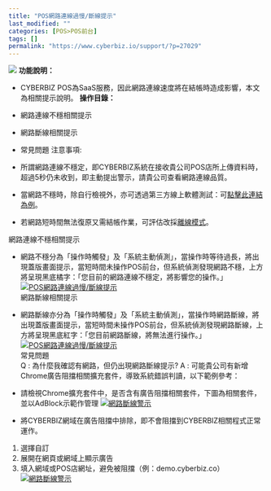 ```yaml
---
title: "POS網路連線過慢/斷線提示"
last_modified: ""
categories: [POS>POS前台]
tags: []
permalink: "https://www.cyberbiz.io/support/?p=27029"
---
```


![](https://www.cyberbiz.io/support/wp-content/uploads/2021/08/企業版.png)
**功能說明：**  

* CYBERBIZ POS為SaaS服務，因此網路連線速度將在結帳時造成影響，本文為相關提示說明。
**操作目錄：**

* 網路連線不穩相關提示
* 網路斷線相關提示
* 常見問題
注意事項:  

* 所謂網路連線不穩定，即CYBERBIZ系統在接收貴公司POS店所上傳資料時，超過5秒仍未收到，即主動提出警示，請貴公司查看網路連線品質。
* 當網路不穩時，除自行檢視外，亦可透過第三方線上軟體測試：可[點擊此連結為例](https://fast.com/zh/tw/)。
* 若網路短時間無法復原又需結帳作業，可評估改採[離線模式](https://www.cyberbiz.io/support/?p=12654)。

網路連線不穩相關提示

* 網路不穩分為「操作時觸發」及「系統主動偵測」，當操作時等待過長，將出現蓋版畫面提示，當短時間未操作POS前台，但系統偵測發現網路不穩，上方將呈現黑底橘字：「您目前的網路連線不穩定，將影響您的操作。」
[![POS網路連線過慢/斷線提示](https://www.cyberbiz.io/support/wp-content/uploads/POS網路連線過慢斷線提示1.png)](https://www.cyberbiz.io/support/wp-content/uploads/POS網路連線過慢斷線提示1.png)  
網路斷線相關提示

* 網路斷線亦分為「操作時觸發」及「系統主動偵測」，當操作時網路斷線，將出現蓋版畫面提示，當短時間未操作POS前台，但系統偵測發現網路斷線，上方將呈現黑底紅字：「您目前網路斷線，將無法進行操作。」
[![POS網路連線過慢/斷線提示](https://www.cyberbiz.io/support/wp-content/uploads/POS網路連線過慢斷線提示2.png)](https://www.cyberbiz.io/support/wp-content/uploads/POS網路連線過慢斷線提示2.png)  
常見問題  
Q : 為什麼我確認有網路，但仍出現網路斷線提示? A : 可能貴公司有新增Chrome廣告阻擋相關擴充套件，導致系統錯誤判讀，以下範例參考：

* 請檢視Chrome擴充套件中，是否含有廣告阻擋相關套件，下圖為相關套件，並以AdBlock示範作管理
[![網路斷線警示](https://www.cyberbiz.io/support/wp-content/uploads/網路斷線警示1.png)](https://www.cyberbiz.io/support/wp-content/uploads/網路斷線警示1.png)

* 將CYBERBIZ網域在廣告阻擋中排除，即不會阻擋到CYBERBIZ相關程式正常運作。
1. 選擇自訂
2. 展開在網頁或網域上顯示廣告
3. 填入網域或POS店網址，避免被阻擋（例：demo.cyberbiz.co）
[![網路斷線警示](https://www.cyberbiz.io/support/wp-content/uploads/網路斷線警示2.png)](https://www.cyberbiz.io/support/wp-content/uploads/網路斷線警示2.png)  

